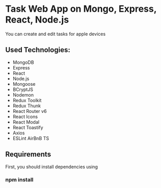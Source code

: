 # Task Web App on Mongo, Express, React, Node.js

You can create and edit tasks for apple devices

## Used Technologies:

- MongoDB
- Express
- React
- Node.js
- Mongoose
- BCryptJS
- Nodemon
- Redux Toolkit
- Redux Thunk
- React Router v6
- React Icons
- React Modal
- React Toastify
- Axios
- ESLint AirBnB TS

## Requirements

First, you should install dependencies using

### npm install
